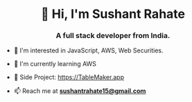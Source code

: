 <h1 align="center">👋 Hi, I'm Sushant Rahate</h1>
<h3 align="center">A full stack developer from India.</h3>

- 👀 I'm interested in JavaScript, AWS, Web Securities.

- 🌱 I'm currently learning AWS

- 🧬 Side Project: https://TableMaker.app

- 📫 Reach me at **sushantrahate15@gmail.com**
